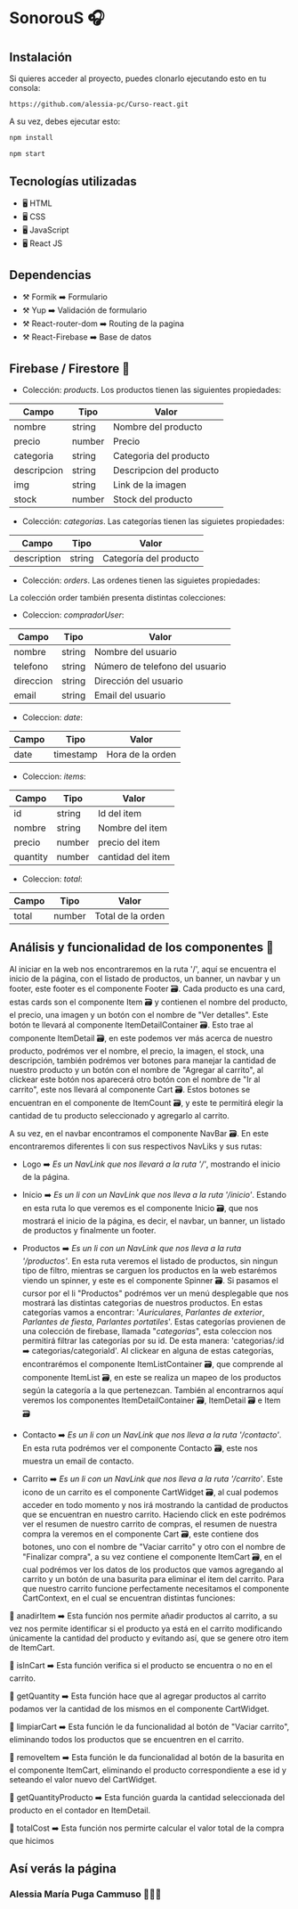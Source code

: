 
# SonorouS 🎧

## Instalación

Si quieres acceder al proyecto, puedes clonarlo ejecutando esto en tu consola:

```sh
https://github.com/alessia-pc/Curso-react.git
```

A su vez, debes ejecutar esto: 

```sh
npm install
```

```sh
npm start
```

## Tecnologías utilizadas

- 🖥️ HTML
- 🖥️ CSS
- 🖥️ JavaScript
- 🖥️ React JS

## Dependencias

- ⚒️ Formik ➡️ Formulario 
- ⚒️ Yup ➡️ Validación de formulario
- ⚒️ React-router-dom ➡️ Routing de la pagina
- ⚒️ React-Firebase ➡️ Base de datos

## Firebase / Firestore 📁

- Colección: _products_. Los productos tienen las siguientes propiedades:

| Campo | Tipo | Valor |
| ------ | ------ | ------ |
| nombre | string | Nombre del producto |
| precio | number | Precio |
| categoria | string |  Categoria del producto |
| descripcion | string | Descripcion del producto |
| img | string | Link de la imagen |
| stock | number | Stock del producto |

- Colección: _categorias_. Las categorías tienen las siguietes propiedades: 

| Campo | Tipo | Valor |
| ------ | ------ | ------ |
| description | string | Categoría del producto |

- Colección: _orders_. Las ordenes tienen las siguietes propiedades:

La colección order también presenta distintas colecciones:

- Coleccion: _compradorUser_:

| Campo | Tipo | Valor |
| ------ | ------ | ------ |
| nombre | string | Nombre del usuario
| telefono | string | Número de telefono del usuario |
| direccion | string | Dirección del usuario |
| email | string | Email del usuario |

- Coleccion: _date_:

| Campo | Tipo | Valor |
| ------ | ------ | ------ |
| date | timestamp | Hora de la orden |

- Coleccion: _items_:

| Campo | Tipo | Valor |
| ------ | ------ | ------ |
| id | string | Id del item |
| nombre | string | Nombre del item |
| precio | number | precio del item |
| quantity | number | cantidad del item |

- Coleccion: _total_:
 
| Campo | Tipo | Valor |
| ------ | ------ | ------ |
| total | number | Total de la orden |

## Análisis y funcionalidad de los componentes 📑

Al iniciar en la web nos encontraremos en la ruta '/', aquí se encuentra el inicio de la página, con el listado de productos, un banner, un navbar y un footer, este footer es el componente Footer 🗃️. Cada producto es una card, estas cards son el componente Item 🗃️ y contienen el nombre del producto, el precio, una imagen y un botón con el nombre de "Ver detalles". Este botón te llevará al componente ItemDetailContainer 🗃️. Esto trae al componente ItemDetail 🗃️, en este podemos ver más acerca de nuestro producto, podrémos ver el nombre, el precio, la imagen, el stock, una descripción, también podrémos ver botones para manejar la cantidad de nuestro producto y un botón con el nombre de "Agregar al carrito", al clickear este botón nos aparecerá otro botón con el nombre de "Ir al carrito", este nos llevará al componente Cart 🗃️. Estos botones se encuentran en el componente de ItemCount 🗃️, y este te permitirá elegir la cantidad de tu producto seleccionado y agregarlo al carrito.

A su vez, en el navbar encontramos el componente NavBar 🗃️. En este encontraremos diferentes li con sus respectivos NavLiks y sus rutas:

- Logo ➡️ _Es un NavLink que nos llevará a la ruta '/'_, mostrando el inicio de la página.

- Inicio ➡️ _Es un li con un NavLink que nos lleva a la ruta '/inicio'_. Estando en esta ruta lo que veremos es el componente Inicio 🗃️, que nos mostrará el inicio de la página, es decir, el navbar, un banner, un listado de productos y finalmente un footer. 

- Productos ➡️ _Es un li con un NavLink que nos lleva a la ruta '/productos'_. En esta ruta veremos el listado de productos, sin ningun tipo de filtro, mientras se carguen los productos en la web estarémos viendo un spinner, y este es el componente Spinner 🗃️. Si pasamos el cursor por el li "Productos" podrémos ver un menú desplegable que nos mostrará las distintas categorias de nuestros productos. En estas categorías vamos a encontrar: '_Auriculares_, _Parlantes de exterior_, _Parlantes de fiesta_, _Parlantes portatiles_'. Estas categorías provienen de una colección de firebase, llamada "_categorias_", esta coleccion nos permitirá filtrar las categorías por su id. De esta manera: 'categorias/:id ➡️ categorias/categoriaId'. Al clickear en alguna de estas categorías, encontrarémos el componente ItemListContainer 🗃️, que comprende al componente ItemList 🗃️, en este se realiza un mapeo de los productos según la categoría a la que pertenezcan. También al encontrarnos aquí veremos los componentes ItemDetailContainer 🗃️, ItemDetail 🗃️ e Item 🗃️

- Contacto ➡️ _Es un li con un NavLink que nos lleva a la ruta '/contacto'_. En esta ruta podrémos ver el componente Contacto 🗃️, este nos muestra un email de contacto.

- Carrito ➡️ _Es un li con un NavLink que nos lleva a la ruta '/carrito'_. Este icono de un carrito es el componente CartWidget 🗃️, al cual podemos acceder en todo momento y nos irá mostrando la cantidad de productos que se encuentran en nuestro carrito. Haciendo click en este podrémos ver el resumen de nuestro carrito de compras, el resumen de nuestra compra la veremos en el componente Cart 🗃️, este contiene dos botones, uno con el nombre de "Vaciar carrito" y otro con el nombre de "Finalizar compra", a su vez contiene el componente ItemCart 🗃️, en el cual podrémos ver los datos de los productos que vamos agregando al carrito y un botón de una basurita para eliminar el item del carrito. Para que nuestro carrito funcione perfectamente necesitamos el componente CartContext, en el cual se encuentran distintas funciones: 

🛒 anadirItem ➡️ Esta función nos permite añadir productos al carrito, a su vez nos permite identificar si el producto ya está en el carrito modificando únicamente la cantidad del producto y evitando así, que se genere otro item de ItemCart.

🛒 isInCart ➡️ Esta función verifica si el producto se encuentra o no en el carrito.

🛒 getQuantity ➡️ Esta función hace que al agregar productos al carrito podamos ver la cantidad de los mismos en el componente CartWidget.

🛒 limpiarCart ➡️ Esta función le da funcionalidad al botón de "Vaciar carrito", eliminando todos los productos que se encuentren en el carrito.

🛒 removeItem ➡️ Esta función le da funcionalidad al botón de la basurita en el componente ItemCart, eliminando el producto correspondiente a ese id y seteando el valor nuevo del CartWidget.

🛒 getQuantityProducto ➡️ Esta función guarda la cantidad seleccionada del producto en el contador en ItemDetail.

🛒 totalCost ➡️ Esta función nos permirte calcular el valor total de la compra que hicimos

## Así verás la página

### Alessia María Puga Cammuso 👩🏻‍💻







